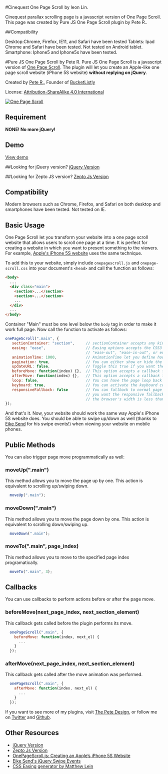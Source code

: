 #Cinequest One Page Scroll by leon Lin.

Cinequest parallax scrolling page is a javascript version of One Page Scroll. This page was created by Pure JS One Page Scroll plugin by Pete R..

##Compatibility

Desktop:Chrome, Firefox, IE11, and Safari have been tested
Tablets: Ipad Chrome and Safari have been tested. Not tested on Android tablet.
Smartphone: Iphone5 and Iphone5s have been tested.


#Pure JS One Page Scroll by Pete R.
Pure JS One Page Scroll is a javascript version of [One Page Scroll](https://github.com/peachananr/onepage-scroll). The plugin will let you create an Apple-like one page scroll website (iPhone 5S website) **without replying on jQuery**.

Created by [Pete R.](http://www.thepetedesign.com), Founder of [BucketListly](http://www.bucketlistly.com)

License: [Attribution-ShareAlike 4.0 International](http://creativecommons.org/licenses/by-sa/4.0/deed.en_US)

[![One Page Scroll](http://www.thepetedesign.com/images/purejs_onepage_scroll_image.png "One Page Scroll")](http://www.thepetedesign.com/demos/purejs_onepage_scroll_demo.html)

## Requirement
**NONE! No more jQuery!**

## Demo
[View demo](http://www.thepetedesign.com/demos/purejs_onepage_scroll_demo.html)

##Looking for jQuery version?
[jQuery Version](http://www.thepetedesign.com/demos/onepage_scroll_demo.html)

##Looking for Zepto JS version?
[Zepto Js Version](http://www.thepetedesign.com/demos/zepto_onepage_scroll_demo.html)

## Compatibility
Modern browsers such as Chrome, Firefox, and Safari on both desktop and smartphones have been tested. Not tested on IE.

## Basic Usage
One Page Scroll let you transform your website into a one page scroll website that allows users to scroll one page at a time. It is perfect for creating a website in which you want to present something to the viewers. For example, [Apple's iPhone 5S website](http://www.apple.com/iphone-5s/) uses the same technique.


To add this to your website, simply include `onepagescroll.js` and `onepage-scroll.css` into your document's `<head>` and call the function as follows:

````html
<body>
  ...
  <div class="main">
    <section>...</section>
    <section>...</section>
    ...
  </div>
  ...
</body>
````
Container "Main" must be one level below the `body` tag in order to make it work full page. Now call the function to activate as follows:
 
````javascript
onePageScroll(".main", {
   sectionContainer: "section",     // sectionContainer accepts any kind of selector in case you don't want to use section
   easing: "ease",                  // Easing options accepts the CSS3 easing animation such "ease", "linear", "ease-in", 
                                    // "ease-out", "ease-in-out", or even cubic bezier value such as "cubic-bezier(0.175, 0.885, 0.420, 1.310)"
   animationTime: 1000,             // AnimationTime let you define how long each section takes to animate
   pagination: true,                // You can either show or hide the pagination. Toggle true for show, false for hide.
   updateURL: false,                // Toggle this true if you want the URL to be updated automatically when the user scroll to each page.
   beforeMove: function(index) {},  // This option accepts a callback function. The function will be called before the page moves.
   afterMove: function(index) {},   // This option accepts a callback function. The function will be called after the page moves.
   loop: false,                     // You can have the page loop back to the top/bottom when the user navigates at up/down on the first/last page.
   keyboard: true,                  // You can activate the keyboard controls
   responsiveFallback: false        // You can fallback to normal page scroll by defining the width of the browser in which
                                    // you want the responsive fallback to be triggered. For example, set this to 600 and whenever 
                                    // the browser's width is less than 600, the fallback will kick in.
});
````
And that's it. Now, your website should work the same way Apple's iPhone 5S website does. You should be able to swipe up/down as well (thanks to [Eike Send](https://github.com/eikes) for his swipe events!) when viewing your website on mobile phones.

## Public Methods
You can also trigger page move programmatically as well:

### moveUp(".main")
This method allows you to move the page up by one. This action is equivalent to scrolling up/swiping down.

````javascript
  moveUp(".main");
````

### moveDown(".main")
This method allows you to move the page down by one. This action is equivalent to scrolling down/swiping up.

````javascript
  moveDown(".main");
````

### moveTo(".main", page_index)
This method allows you to move to the specified page index programatically.

````javascript
  moveTo(".main", 3);
````

## Callbacks
You can use callbacks to perform actions before or after the page move.

### beforeMove(next_page_index, next_section_element)
This callback gets called before the plugin performs its move.

````javascript
  onePageScroll(".main", {
    beforeMove: function(index, next_el) {
      ...
    }
  });
````

### afterMove(next_page_index, next_section_element)
This callback gets called after the move animation was performed.

````javascript
  onePageScroll(".main", {
    afterMove: function(index, next_el) {
      ...
    }
  });
````

If you want to see more of my plugins, visit [The Pete Design](http://www.thepetedesign.com/#design), or follow me on [Twitter](http://www.twitter.com/peachananr) and [Github](http://www.github.com/peachananr).

## Other Resources
- [jQuery Version](http://www.thepetedesign.com/demos/onepage_scroll_demo.html)
- [Zepto Js Version](http://www.thepetedesign.com/demos/zepto_onepage_scroll_demo.html)
- [OnePageScroll.js: Creating an Apple’s iPhone 5S Website](http://www.onextrapixel.com/2013/09/18/onepagescroll-js-creating-an-apples-iphone-5s-website/)
- [Eike Send's jQuery Swipe Events](https://github.com/eikes/jquery.swipe-events.js)
- [CSS Easing generator by Matthew Lein](http://matthewlein.com/ceaser/)
